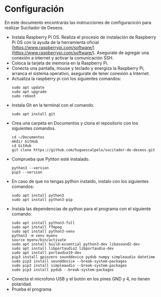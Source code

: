 # Configuración

En este documento encontrarás las instrucciones de configuracicón para realizar Sucitador de Deseos.

- Instala Raspberry Pi OS. Realiza el procesio de instalación de Raspberry Pi OS con la ayuda de la herramienta oficial [https://www.raspberrypi.com/software/](https://www.raspberrypi.com/software/). Asegurate de agregar una conexión a internet y activar la comunicación SSH.
- Coloca la tarjeta de memoria en la Raspberry Pi.
- Conecta una pantalla, mouse y teclado y energiza la Raspberry Pi, arranca el sistema operativo, asegurate de tener conexión a Internet.
- Actualiza la raspberry pi con los siguientes comandos:
    ```
    sudo apt update
    sudo apt upgrade
    sudo reboot
    ```
- Instala Git en la terminal con el comando.
    ```
    sudo apt install git
    ```
- Crea una carpeta en Documentos y clona el repositorio con los siguientes comandos.
    ```
    cd ~/Documentos
    mkdir GitHub
    cd GitHub
    git clone https://github.com/hugoescalpelo/sucitador-de-deseos.git
    ```
- Comprueba que Pyhton esté instalado.
    ```
    python3 --version
    pip3 --version
    ```
- En caso de que no tengas python instaldo, instalo con los siguientes comandos:
    ```
    sudo apt install python3
    sudo apt install python3-pip
    ```
- Instala las dependencias de python para el programa con el siguiente comando:
    ```
    sudo apt install python3-full
    sudo apt install ffmpeg
    sudo apt install python3-venv
    python3 -m venv myenv
    source myenv/bin/activate
    sudo apt install build-essential python3-dev libasound2-dev
    sudo apt install libportaudio2 libportaudio-dev
    sudo apt install portaudio19-dev
    pip3 install gpiozero sounddevice pydub numpy simpleaudio datetime
    sudo pip3 install sounddevice --break-system-packages
    sudo pip3 install simpleaudio --break-system-packages
    sudo pip3 install pydub --break-system-packages
    ```
- Conecta el microfono USB y el botón en los pines GND y 4, no tienen polaridad.
- Prueba el programa 
